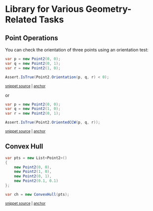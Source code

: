 <!--
GENERATED FILE - DO NOT EDIT
This file was generated by [MarkdownSnippets](https://github.com/SimonCropp/MarkdownSnippets).
Source File: /README.source.md
To change this file edit the source file and then run MarkdownSnippets.
-->

# Library for Various Geometry-Related Tasks

## Point Operations

You can check the orientation of three points using an orientation test:

<!-- snippet: OrientationTest -->
<a id='snippet-orientationtest'></a>
```cs
var p = new Point2(0, 0);
var q = new Point2(0, 1);
var r = new Point2(1, 0);

Assert.IsTrue(Point2.Orientation(p, q, r) < 0);
```
<sup><a href='/GeometricaTests/PointTests.cs#L37-L43' title='Snippet source file'>snippet source</a> | <a href='#snippet-orientationtest' title='Start of snippet'>anchor</a></sup>
<!-- endSnippet -->

or

<!-- snippet: CCWOrientationTest -->
<a id='snippet-ccworientationtest'></a>
```cs
var p = new Point2(0, 0);
var q = new Point2(1, 0);
var r = new Point2(0, 1);

Assert.IsTrue(Point2.OrientedCCW(p, q, r));
```
<sup><a href='/GeometricaTests/PointTests.cs#L49-L55' title='Snippet source file'>snippet source</a> | <a href='#snippet-ccworientationtest' title='Start of snippet'>anchor</a></sup>
<!-- endSnippet -->

## Convex Hull

<!-- snippet: CreateConvexHull -->
<a id='snippet-createconvexhull'></a>
```cs
var pts = new List<Point2>() 
{
    new Point2(0, 0),
    new Point2(1, 0),
    new Point2(0, 1),
    new Point2(0.1, 0.1)
};

var ch = new ConvexHull(pts);
```
<sup><a href='/GeometricaTests/ConvexHullTests.cs#L139-L149' title='Snippet source file'>snippet source</a> | <a href='#snippet-createconvexhull' title='Start of snippet'>anchor</a></sup>
<!-- endSnippet -->
